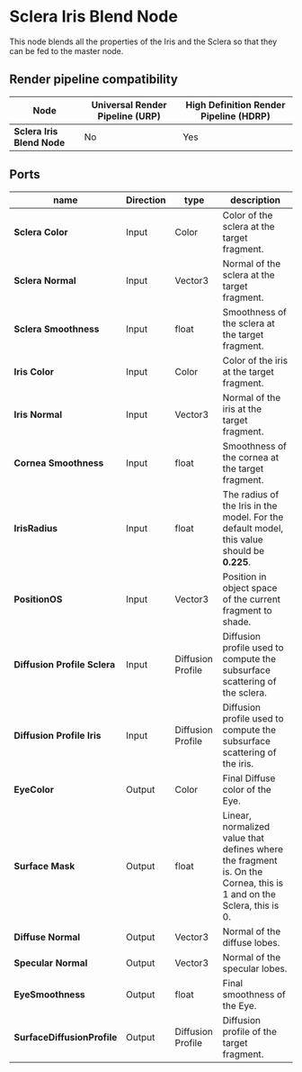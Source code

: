 # Sclera Iris Blend Node

This node blends all the properties of the Iris and the Sclera so that they can be fed to the master node.

## Render pipeline compatibility

| **Node**                   | **Universal Render Pipeline (URP)** | **High Definition Render Pipeline (HDRP)** |
| -------------------------- | ----------------------------------- | ------------------------------------------ |
| **Sclera Iris Blend Node** | No                                  | Yes                                        |

## Ports

| name                         | **Direction** | type              | description                                                  |
| ---------------------------- | ------------- | ----------------- | ------------------------------------------------------------ |
| **Sclera Color**             | Input         | Color             | Color of the sclera at the target fragment.                  |
| **Sclera Normal**            | Input         | Vector3           | Normal of the sclera at the target fragment.                 |
| **Sclera Smoothness**        | Input         | float             | Smoothness of the sclera at the target fragment.             |
| **Iris Color**               | Input         | Color             | Color of the iris at the target fragment.                    |
| **Iris Normal**              | Input         | Vector3           | Normal of the iris at the target fragment.                   |
| **Cornea Smoothness**        | Input         | float             | Smoothness of the cornea at the target fragment.             |
| **IrisRadius**               | Input         | float             | The radius of the Iris in the model. For the default model, this value should be **0.225**. |
| **PositionOS**               | Input         | Vector3           | Position in object space of the current fragment to shade.   |
| **Diffusion Profile Sclera** | Input         | Diffusion Profile | Diffusion profile used to compute the subsurface scattering of the sclera. |
| **Diffusion Profile Iris**   | Input         | Diffusion Profile | Diffusion profile used to compute the subsurface scattering of the iris. |
| **EyeColor**                 | Output        | Color             | Final Diffuse color of the Eye.                              |
| **Surface Mask**             | Output        | float             | Linear, normalized value that defines where the fragment is. On the Cornea, this is 1 and on the Sclera, this is 0. |
| **Diffuse Normal**           | Output        | Vector3           | Normal of the diffuse lobes.                                 |
| **Specular Normal**          | Output        | Vector3           | Normal of the specular lobes.                                |
| **EyeSmoothness**            | Output        | float             | Final smoothness of the Eye.                                 |
| **SurfaceDiffusionProfile**  | Output        | Diffusion Profile | Diffusion profile of the target fragment.                    |